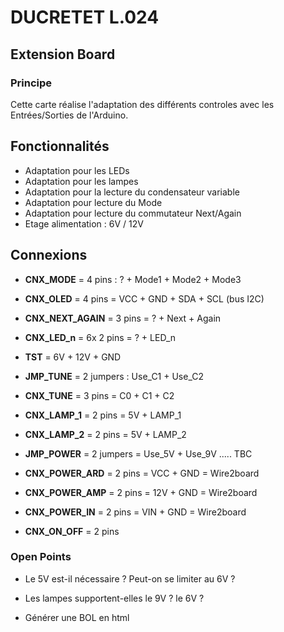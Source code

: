 # DUCRETET L.024

## Extension Board

### Principe

Cette carte réalise l'adaptation des différents controles avec les Entrées/Sorties de l'Arduino.



## Fonctionnalités

* Adaptation pour les LEDs
* Adaptation pour les lampes
* Adaptation pour la lecture du condensateur variable
* Adaptation pour lecture du Mode
* Adaptation pour lecture du commutateur Next/Again
* Etage alimentation : 6V / 12V

## Connexions

* **CNX_MODE** = 4 pins : ? + Mode1 + Mode2 + Mode3

* **CNX_OLED** = 4 pins = VCC + GND + SDA + SCL (bus I2C)

* **CNX_NEXT_AGAIN** = 3 pins = ? + Next + Again

* **CNX_LED_n** = 6x 2 pins = ? + LED_n

* **TST** = 6V + 12V + GND

* **JMP_TUNE** = 2 jumpers : Use_C1 + Use_C2

* **CNX_TUNE** = 3 pins = C0 + C1 + C2

* **CNX_LAMP_1** = 2 pins = 5V + LAMP_1

* **CNX_LAMP_2** = 2 pins = 5V + LAMP_2

* **JMP_POWER** = 2 jumpers = Use_5V + Use_9V            ..... TBC

* **CNX_POWER_ARD** = 2 pins = VCC + GND  = Wire2board

* **CNX_POWER_AMP** = 2 pins = 12V + GND  = Wire2board

* **CNX_POWER_IN** = 2 pins = VIN + GND  = Wire2board

* **CNX_ON_OFF** = 2 pins

  



### Open Points

* Le 5V est-il nécessaire ? Peut-on se limiter au 6V ?

* Les lampes supportent-elles le 9V ? le 6V ?

* Générer une BOL en html

  

